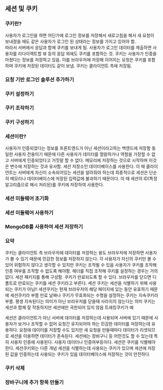 ## 세션 및 쿠키

### 쿠키란?

사용자가 로그인을 하면 어딘가에 로그인 정보를 저장해서 새로고침을 해서 새 요청이 보내졌을 때도 같은 사용자가 로그인 된 상태라는 정보를 가지고 있어야 함.  
따라서 서버에서 응답과 함께 쿠키를 보내게 됨. 사용자가 로그인 데이터를 제출하면 사용자를 리다이렉트할 뷰 등의 응답 외에도 쿠키를 포함하는 것.
쿠키는 사용자가 인증을 마쳤다는 정보를 저장하고 있음. 이를 브라우저에 저장해 이어지는 요청은 쿠키를 포함하며 쿠키에 저장된 데이터도 같이 보냄.
쿠키는 클라이언트 측에 저장됨.

### 요청 기반 로그인 솔루션 추가하기

### 쿠키 설정하기

### 쿠키 조작하기

### 쿠키 구성하기

### 세션이란?

사용자가 인증되었다는 정보를 프론트엔드가 아닌 세션이라고하는 백엔드에 저장함 동일한 사용자 전용이기 때문에 다른 사용자가 데이터를 열람하거나
역할을 가장할 수 없고 서버에게 인증되었다고 거짓말 할 수 없다. 메모리에 저장하는 것으로 시작하며 이것은 변수에 저장하는 것과 유사함.
세션 저장소인 데이터베이스를 사용한다. 이 때 클라이언트는 서버에게 자신이 소속되어있는 세션을 알려줘야 하는데 최종적으로 세션은 단순히
메모리나 데이터베이스에 저장된 입력값에 불과하기 때문이다. 이 때 세션의 ID(특정 알고리즘으로 해시 처리된)를 쿠키에 저장하여 사용한다.

### 세션 미들웨어 초기화

### 세션 미들웨어 사용하기

### MongoDB를 사용하여 세션 저장하기

### 요약

쿠키는 클라이언트 측 브라우저에 데이터를 저장하는 용도 브라우저에 저장하면 사용자가 볼 수 있기 때문에 민감한 정보를 저장하지 않는다.
각 사용자가 자신의 쿠키만 볼 수 있어 위험하지 않다고 생각할 수 있지만 쿠키는 조작될 수 있음 사용자가 쿠키를 조작해 인증 여부를 조작할 수 없도록 해야함.
헤더를 직접 조작해 쿠키를 설정하는 경우는 거의 없다. 세션 패키지를 통해 구성함.
쿠키가 만료되도록 할 수 있다. 브라우저를 닫으면 디폴트로 만료되는 쿠키를 세션 쿠키라고 부른다. 세션 쿠키는 세션을 식별하기 위해 사용되는 쿠키가 아님!!
세션쿠키는 현재 브라우저의 해당 페이지에 있는 동안 유효하기 때문에 세션쿠키라 부름
만료 날짜나 쿠키가 무효화되는 수명을 설정하는 쿠키는 지속쿠키라 부름. 평생 지속된다는 의미가 아닌 브라우저를 닫을때 사라지지 않는다는 의미
쿠키는 세션과 함께 잘 작동하지만 세션에만 국한되어 있지 않음 트래킹쿠키가 예

세션은 클라이언트가 아닌 서버에 데이터를 저장하는데 사용되며 서버에 있기 때문에 사용자가 보거나 조작할 수 없어 요청간 유지되어야 하는 민감한 데이터를
저장하는데 유용하다. 요청에 데이터를 저장할 수도 있지만 새 요청을 만들때마다 데이터가 리셋되므로 세션을 이용하면 데이터가 존속된다. 세션에는 장바구니 등 어떤것도 할 수 있는데 특히 사용자 인증에 사용된다. 사용자 데이터나 인증여부등이다. 세션은 쿠키를 식별해야한다. 세션쿠키와는 다른 개념 세션을 식별하는데 사용되는 쿠키가 있으며 세션에 저장된 값을 인증하는데 사용되는 쿠키가 있음 데이터베이스에 저장하는 것이 안전하다.

### 쿠키 삭제

### 장바구니에 추가 항목 만들기
